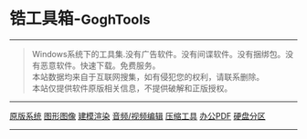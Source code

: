 # <i class="bi bi-tools"></i> 锆工具箱-<small>GoghTools</small>
---
> Windows系统下的工具集.没有广告软件。没有间谍软件。没有捆绑包。没有恶意软件。快速下载。免费服务。  
>本站数据均来自于互联网搜集，如有侵犯您的权利，请联系删除。   
>本站仅提供软件原版相关信息，不提供破解和正版授权。  
---

<div>   

[原版系统](windows.md)
[图形图像](#)
[建模渲染](#)
[音频/视频编辑](#)
[压缩工具](#)
[办公PDF](#)
[硬盘分区](#)

</div>  

---